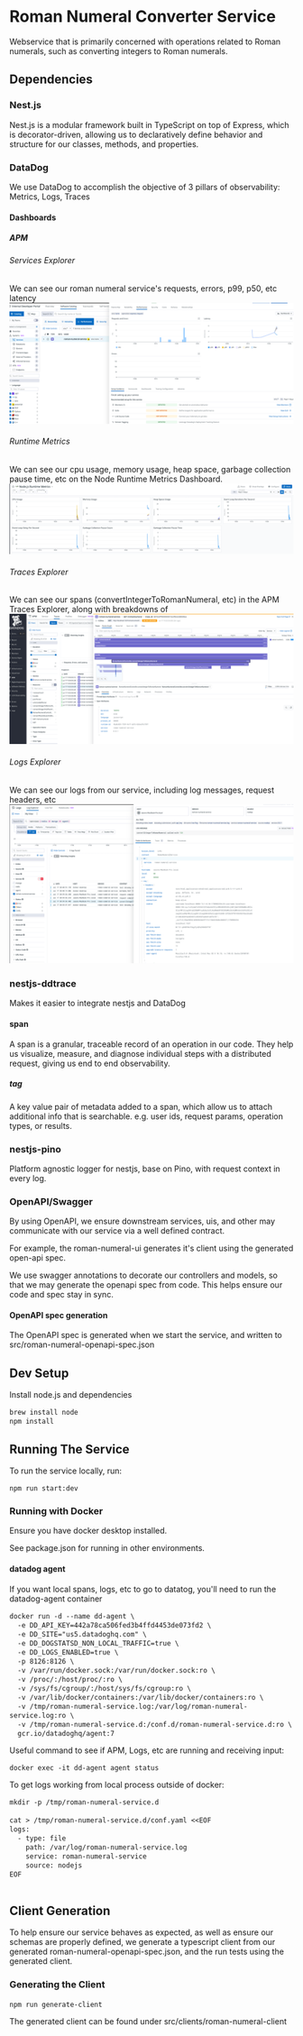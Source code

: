 # Roman Numeral Converter Service
Webservice that is primarily concerned with operations related to Roman numerals, such as converting integers to Roman numerals.

## Dependencies

### Nest.js
Nest.js is a modular framework built in TypeScript on top of Express, which is decorator-driven, allowing us to declaratively define behavior and structure for our classes, methods, and properties.

### DataDog
We use DataDog to accomplish the objective of 3 pillars of observability: Metrics, Logs, Traces

#### Dashboards

##### APM 
###### Services Explorer
We can see our roman numeral service's requests, errors, p99, p50, etc latency
![img_1.png](img_1.png)

###### Runtime Metrics
We can see our cpu usage, memory usage, heap space, garbage collection pause time, etc on the Node Runtime Metrics Dashboard.
![img_2.png](img_2.png)

###### Traces Explorer
We can see our spans (convertIntegerToRomanNumeral, etc) in the APM Traces Explorer, along with breakdowns of
![img.png](img.png)

###### Logs Explorer
We can see our logs from our service, including log messages, request headers, etc
![img_3.png](img_3.png)

### nestjs-ddtrace
Makes it easier to integrate nestjs and DataDog

#### span
A span is a granular, traceable record of an operation in our code.
They help us visualize, measure, and diagnose individual steps with a distributed request, giving us end to end observability.

##### tag
A key value pair of metadata added to a span, which allow us to attach additional info that is searchable. 
e.g. user ids, request params, operation types, or results.

### nestjs-pino
Platform agnostic logger for nestjs, base on Pino, with request context in every log.

### OpenAPI/Swagger
By using OpenAPI, we ensure downstream services, uis, and other may communicate with our service via a well defined contract.

For example, the roman-numeral-ui generates it's client using the generated open-api spec.

We use swagger annotations to decorate our controllers and models, so that we may generate the openapi spec from code.  This helps ensure our code and spec stay in sync.

#### OpenAPI spec generation
The OpenAPI spec is generated when we start the service, and written to src/roman-numeral-openapi-spec.json

## Dev Setup
Install node.js and dependencies
```shell
brew install node
npm install
```

## Running The Service
To run the service locally, run:
```shell
npm run start:dev
```

### Running with Docker
Ensure you have docker desktop installed.

See package.json for running in other environments.

#### datadog agent
If you want local spans, logs, etc to go to datatog, you'll need to run the datadog-agent container

```shell
docker run -d --name dd-agent \
  -e DD_API_KEY=442a78ca506fed3b4ffd4453de073fd2 \
  -e DD_SITE="us5.datadoghq.com" \
  -e DD_DOGSTATSD_NON_LOCAL_TRAFFIC=true \
  -e DD_LOGS_ENABLED=true \
  -p 8126:8126 \
  -v /var/run/docker.sock:/var/run/docker.sock:ro \
  -v /proc/:/host/proc/:ro \
  -v /sys/fs/cgroup/:/host/sys/fs/cgroup:ro \
  -v /var/lib/docker/containers:/var/lib/docker/containers:ro \
  -v /tmp/roman-numeral-service.log:/var/log/roman-numeral-service.log:ro \
  -v /tmp/roman-numeral-service.d:/conf.d/roman-numeral-service.d:ro \
  gcr.io/datadoghq/agent:7
```

Useful command to see if APM, Logs, etc are running and receiving input:
```shell
docker exec -it dd-agent agent status
```

To get logs working from local process outside of docker:
```shell
mkdir -p /tmp/roman-numeral-service.d

cat > /tmp/roman-numeral-service.d/conf.yaml <<EOF
logs:
  - type: file
    path: /var/log/roman-numeral-service.log
    service: roman-numeral-service
    source: nodejs
EOF


```
## Client Generation
To help ensure our service behaves as expected, as well as ensure our schemas are properly defined, we generate a typescript client
from our generated roman-numeral-openapi-spec.json, and the run tests using the generated client.

### Generating the Client

```shell
npm run generate-client
```
The generated client can be found under src/clients/roman-numeral-client
